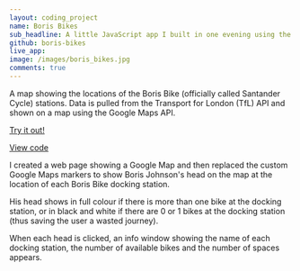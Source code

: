 ```yaml
---
layout: coding_project
name: Boris Bikes
sub_headline: A little JavaScript app I built in one evening using the TfL and Google Maps APIs.
github: boris-bikes
live_app:
image: /images/boris_bikes.jpg
comments: true
---
```


A map showing the locations of the Boris Bike (officially called Santander Cycle) stations. Data is pulled from the Transport for London (TfL) API and shown on a map using the Google Maps API.

[Try it out!](http://suzeshardlow.com/boris_bikes)

[View code](https://github.com/SuzeShardlow/unscramble)

I created a web page showing a Google Map and then replaced the custom Google Maps markers to show Boris Johnson's head on the map at the location of each Boris Bike docking station.

His head shows in full colour if there is more than one bike at the docking station, or in black and white if there are 0 or 1 bikes at the docking station (thus saving the user a wasted journey).

When each head is clicked, an info window showing the name of each docking station, the number of available bikes and the number of spaces appears.
